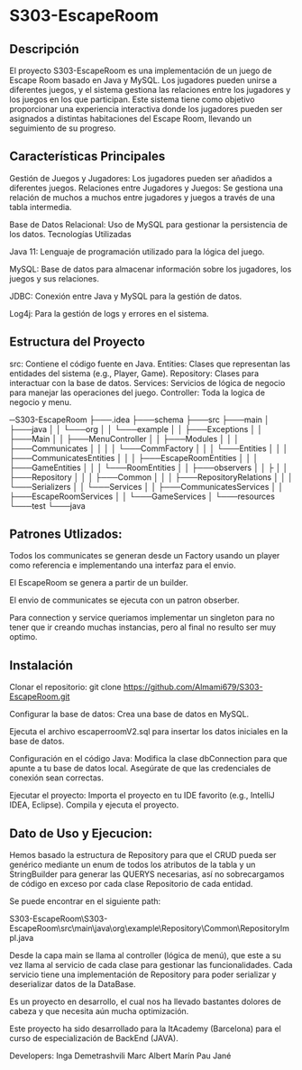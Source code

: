 # S303-EscapeRoom

Descripción
-----------

El proyecto S303-EscapeRoom es una implementación de un juego de Escape Room basado en Java y MySQL. Los jugadores pueden unirse a diferentes juegos, y el sistema gestiona las relaciones entre los jugadores y los juegos en los que participan. Este sistema tiene como objetivo proporcionar una experiencia interactiva donde los jugadores pueden ser asignados a distintas habitaciones del Escape Room, llevando un seguimiento de su progreso.

Características Principales
---------------------------

Gestión de Juegos y Jugadores: Los jugadores pueden ser añadidos a diferentes juegos.
Relaciones entre Jugadores y Juegos: Se gestiona una relación de muchos a muchos entre jugadores y juegos a través de una tabla intermedia.

Base de Datos Relacional: Uso de MySQL para gestionar la persistencia de los datos.
Tecnologías Utilizadas

Java 11: Lenguaje de programación utilizado para la lógica del juego.

MySQL: Base de datos para almacenar información sobre los jugadores, los juegos y sus relaciones.

JDBC: Conexión entre Java y MySQL para la gestión de datos.

Log4j: Para la gestión de logs y errores en el sistema.

Estructura del Proyecto
-----------------------
src: Contiene el código fuente en Java.
Entities: Clases que representan las entidades del sistema (e.g., Player, Game).
Repository: Clases para interactuar con la base de datos.
Services: Servicios de lógica de negocio para manejar las operaciones del juego.
Controller: Toda la logica de negocio y menu.


─S303-EscapeRoom
    ├───.idea
    ├───schema
    ├───src
        ├───main
        │   ├───java
        │   │   └───org
        │   │       └───example
        │   │           ├───Exceptions
        │   │           ├───Main
        │   │           ├───MenuController
        │   │           ├───Modules
        │   │           │   ├───Communicates
        │   │           │   │   └───CommFactory
        │   │           │   └───Entities
        │   │           │       ├───CommunicatesEntities
        │   │           │       ├───EscapeRoomEntities
        │   │           │       ├───GameEntities
        │   │           │       └───RoomEntities
        │   │           ├───observers
        │   │           ├
        │   │           ├───Repository
        │   │           │   ├───Common
        │   │           │   ├───RepositoryRelations
        │   │           │   └───Serializers
        │   │           └───Services
        │   │               ├───CommunicatesServices
        │   │               ├───EscapeRoomServices
        │   │               └───GameServices
        │   └───resources
        └───test
              └───java
    
Patrones Utlizados:
------------------

Todos los communicates se generan desde un Factory usando un player como referencia e implementando una interfaz para el envio.

El EscapeRoom se genera a partir de un builder.

El envio de communicates se ejecuta con un patron obserber.

Para connection y service queriamos implementar un singleton para no tener que ir creando muchas instancias, pero al final no resulto ser muy optimo.



Instalación
-----------
Clonar el repositorio:
git clone https://github.com/Almami679/S303-EscapeRoom.git

Configurar la base de datos:
Crea una base de datos en MySQL.

Ejecuta el archivo escaperroomV2.sql para insertar los datos iniciales en la base de datos.

Configuración en el código Java:
Modifica la clase dbConnection para que apunte a tu base de datos local.
Asegúrate de que las credenciales de conexión sean correctas.


Ejecutar el proyecto:
Importa el proyecto en tu IDE favorito (e.g., IntelliJ IDEA, Eclipse).
Compila y ejecuta el proyecto.


Dato de Uso y Ejecucion:
-----------------------
Hemos basado la estructura de Repository para que el CRUD pueda ser genérico mediante un enum de todos los atributos de la tabla y un StringBuilder para generar las QUERYS necesarias, así no sobrecargamos de código en exceso por cada clase Repositorio de cada entidad.

Se puede encontrar en el siguiente path:

S303-EscapeRoom\S303-EscapeRoom\src\main\java\org\example\Repository\Common\RepositoryImpl.java

Desde la capa main se llama al controller (lógica de menú), que este a su vez llama al servicio de cada clase para gestionar las funcionalidades. Cada servicio tiene una implementación de Repository para poder serializar y deserializar datos de la DataBase.

Es un proyecto en desarrollo, el cual nos ha llevado bastantes dolores de cabeza y que necesita aún mucha optimización.

Este proyecto ha sido desarrollado para la ItAcademy (Barcelona) para el curso de especialización de BackEnd (JAVA).

Developers: Inga Demetrashvili
			Marc 
			Albert Marín
			Pau Jané
